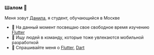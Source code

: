### Шалом 👋

Меня зовут [Данила](https://t.me/anssirod), я студент, обучающийся в Москве

- 🔭 На данный момент посвещаю свое свободное время изучению [Flutter](https://flutter.dev)
- 🤔 Ищу людей в команду, которые тоже увлекаются мобильной разработкой
- 💬 Спрашивайте меня о [Flutter](https://flutter.dev), [Dart](https://dart.dev)
